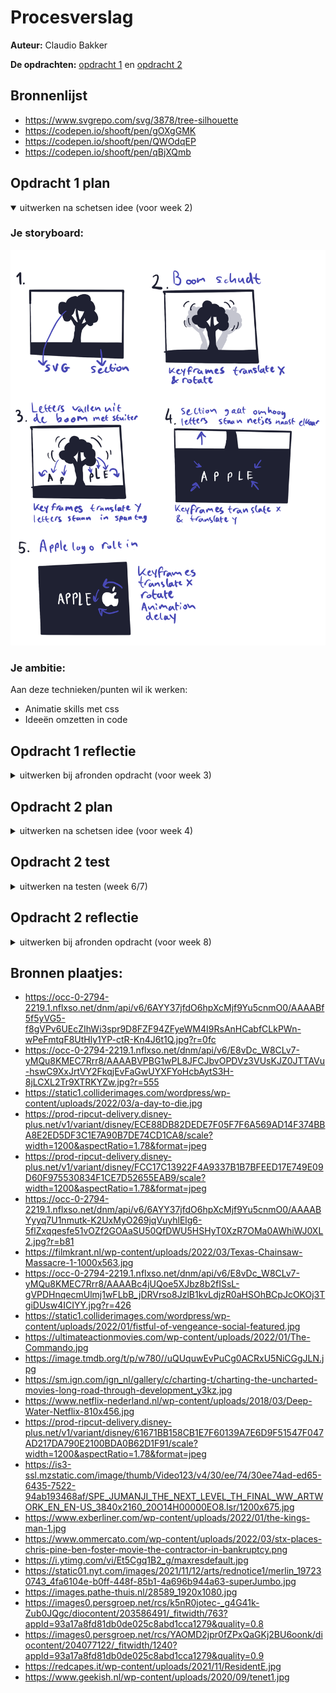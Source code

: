 # Procesverslag
**Auteur:** Claudio Bakker

**De opdrachten:** [opdracht 1](opdracht1/index.html) en [opdracht 2](opdracht2/index.html)


<!-- Markdown is een simpele manier om HTML te schrijven.  
Markdown cheat cheet: [Hulp bij het schrijven van Markdown](https://github.com/adam-p/markdown-here/wiki/Markdown-Cheatsheet).

Nb. De standaardstructuur en de spartaanse opmaak van de README.md zijn helemaal prima. Het gaat om de inhoud van je procesverslag. Besteedt de tijd voor pracht en praal aan je website.

Nb. Door *open* toe te voegen aan een *details* element kun je deze standaard open zetten. Fijn om dat steeds voor de relevante stuk(ken) te doen. -->
## Bronnenlijst
* https://www.svgrepo.com/svg/3878/tree-silhouette
* https://codepen.io/shooft/pen/gOXgGMK
* https://codepen.io/shooft/pen/QWOdqEP
* https://codepen.io/shooft/pen/qBjXQmb

## Opdracht 1 plan

<details open>
  <summary>uitwerken na schetsen idee (voor week 2)</summary>


  ### Je storyboard:
  <img src="readme-images/schetsenidee.png" style="max-width: 100%;" alt="storyboard voor opdracht 1">


  ### Je ambitie: 
  Aan deze technieken/punten wil ik werken:
  - Animatie skills met css
  - Ideeën omzetten in code
 
</details>



## Opdracht 1 reflectie

<details>
  <summary>uitwerken bij afronden opdracht (voor week 3)</summary>


  ### Je uitkomst - karakteristiek screenshot(s):
  <img src="readme-images/appleanimation1.png" width="375px" alt="uitkomst opdracht 1">
  <img src="readme-images/appleanimation2.png" width="375px" alt="uitkomst opdracht 1">
  <img src="readme-images/appleanimation3.png" width="375px" alt="uitkomst opdracht 1">
  <img src="readme-images/appleanimation4.png" width="375px" alt="uitkomst opdracht 1">
  <img src="readme-images/appleanimation5.png" width="375px" alt="uitkomst opdracht 1">
  <img src="readme-images/appleanimation6.png" width="375px" alt="uitkomst opdracht 1">
  


  ### Dit ging goed/Heb ik geleerd: 
  Ik heb tijdens het maken van deze opdracht geleerd te werken met keyframes. Ik had er wel eens over gelezen
  echter heb ik had ik het hiervoor nog niet op deze manier gebruikt. Mijn animatie begint met een boom die schudt,
  vervolgens vallen de letters van Apple uit de boom waarna het achtergrondscherm omhoog schuift. Vervolgens gaan de
  letters van Apple op de juiste plek staan maar staat de eerste letter nog scheef. Daarna rolt het logo van Apple
  richting de letters en botst tegen de eerste letter waardoor deze weer recht staat in plaats van schuin.

  Ook heb ik met mediaqueries het responsive gemaakt. De font-size is op een groter scherm groter, en het logo komt niet
  helemaal van buiten het scherm rollen maar fade in doormiddel van een opacity.

  Small screen:  
  <img src="readme-images/appleanimationsmallv1.png" width="375px" alt="animatie van apple logo met boom voor klein scherm">
  <img src="readme-images/appleanimationsmallv2.png" width="375px" alt="animatie van apple logo met letters voor klein scherm">

  Large screen:  
  <img src="readme-images/appleanimationlargev1.png" width="375px" alt="animatie van apple logo met boom voor groot scherm">
  <img src="readme-images/appleanimationlargev2.png" width="375px" alt="animatie van apple logo voor met letters groot scherm">



  ### Dit was lastig/Is niet gelukt:
  Ik vond het responsive maken redelijk ingewikkeld, dit kwam doordat ik de letters specifiek voor een screensize had gepositioneerd,
  echter uiteindelijk is dit toch gelukt.
  

</details>



## Opdracht 2 plan

<details>
  <summary>uitwerken na schetsen idee (voor week 4)</summary>
  Ik ga een Movie app page maken waarbij de gebruiker de mogelijkheid heeft om films op te zoeken via de zoekbalk, te filteren via categorieën en om 
  films te like zodat ze op je favorite-list komen te staan (waar je ze vervolgens ook weer kan verwijderen).

  ### Je ontwerp:
  <img src="readme-images/schetsideeopdracht2.png" width="100%" alt="ontwerp opdracht 2">


  ### Je ambitie: 
  Aan deze technieken/punten wil ik werken:
  - Hoe ik met Javascript items in een favorite-list kan zetten
  - Hoe ik doormiddel van Javascript op categorieën kan filteren
  - Hoe ik doormiddel van Javascript een werkende zoekbalk kan maken.
</details>



## Opdracht 2 test

<details>
  <summary>uitwerken na testen (week 6/7)</summary>

  Neem minimaal 5 bevindingen op:
  - De zoekfunctie werkt nog niet.
  - De Categorieën filter werkt wel
  - Het is nog niet helemaal responsive.
  - Ook is er nog geen light/dark modus feature aan de pagina toegevoegd.
  - Het toevoegen van films aan de favorite-list werkt ook nog niet helemaal.



  ### Bevinding 1:
  De zoekfunctie werkte nog niet helemaal doordat ik list.js niet goed werkend kreeg.
  #### oplossing:
  Uiteindelijk bleek het een fout in de link te zijn en heb ik ook de link in de body gezet in deze volgorde:

  ```javascript
  
  <script src="//cdnjs.cloudflare.com/ajax/libs/list.js/1.5.0/list.min.js"></script>

 <script src="https://hammerjs.github.io/dist/hammer.js"></script>

 <script src="./scripts/script.js"></script>
 ```


  ### Bevinding 2:
  Mijn pagina was nog niet helemaal responsive.

  #### oplossing:
  Ik heb dit opgelost door met mediaqueries de grid aan te passen zodat de layout van 1 column naar 2 columns ging, en op nog grotere schermen naar 3 columnen.
```css
  /* mediaqueries */

@media screen and (min-width: 480px) {
    ul:last-of-type  {
        margin: auto;
        max-width: 80em;
        display: grid;
        grid-template-columns: repeat(auto-fill, minmax(350px, 1fr));
        grid-template-rows: repeat(4, 350px);
        column-gap: 30px;
        row-gap: 1%;
        color: var(--light-clr);
    } 
    
}
```

Ook heb ik de searchbar samen met de categorie filters in het midden van de pagina gezet. Dit heb ik gedaan met de volgende code:

```css

/* searchbar */
/* Hier heb ik een text-align: center; waardoor de searchbar in het midden ging staan. */
  aside {
    top:0;
    padding: 1em;
    color: var(--light-clr);
    padding-top: 8em;
	  text-align: center;
  }


/* category filters */
/* Hier heb ik doormiddel van de padding de filters weten te centreren op de pagina. */
section:nth-of-type(2) {
    padding: 0 calc((100% - 33em) / 2);
    width: 100%;
}
```

En als laatst had ik een probleem met mijn list-items, namelijk dat als er maar 1 list item in de list stond vulde dit list-item de hele pagina. Dit bleek te komen omdat ik in de code van mijn grid in plaats van autofill, auto-fit had geschreven:
```css
grid-template-columns: repeat(auto-fit, minmax(350px, 1fr));
```
Juiste code:
```css
grid-template-columns: repeat(auto-fill, minmax(350px, 1fr));
```

  ### Bevinding 3:
  Er is nog geen light & darkmodus feature.

  #### oplossing:
  Dit heb ik opgelost door in de CSS een block aan te maken met userpreference: lightmode. Hier heb ik vervolgens de root ingezet met de juiste kleuren voor de lightmode.

  ```css
  :root {
  /* fonts */
  --main-font: 'Poppins', sans-serif;

    /* colors*/
  --main-clr: #151E2A;
  --light-clr: white;
	--header-font-clr: white;
  --secondary-clr:#464D57;
  --bright-clr: #555FF1;
	--bright-hover-clr: #262d96;
	--dark-clr: #000307;
	--grey-clr: #4F5E72;
	--grey-secondary-clr: #415269;
	--category-btn-font-clr: #151E2A;

}

/* switch naar lightmode als de gebruiker lightmode prefereert*/
@media (prefers-color-scheme: light) {

	:root {
		/* fonts */
		--main-font: 'Poppins', sans-serif;
	
		/* colors*/
		--main-clr: #ffffff;
		--light-clr: rgb(19, 26, 43);
		--header-font-clr: white;
		--secondary-clr:#464D57;
		--bright-clr: #555FF1;
		--bright-hover-clr: #262d96;
		--dark-clr: #202731;
		--grey-clr: #b3ccec;
		--grey-secondary-clr: #5b87c0;
		--category-btn-font-clr: white;

	}
	
}
  ```

  ### Bevinding 4:
  Het toevoegen van films aan de favorite-list werkte ook nog niet helemaal.

  #### oplossing:
  Dit heb ik opgelost door de Javascript te verbeteren en ervoor te zorgen dat als de user de film uit de favorieten lijst haalt, ook het hartje weer leeg wordt.

  ```javascript
  function removeFromWishlist(event){
  console.log(event.target)
  let li = event.target.closest("li");
  li.remove();
  var clickedHeart = event.target;
  let movieId = li.id;
  const movieFromList = document.getElementById(movieId);
  const heart = movieFromList.querySelector('button');
  console.log(movieFromList);
  
  
  if (clickedHeart.innerHTML == "♡") {
    /* het lege hartje vervangen door het hele hartje */
    clickedHeart.innerHTML = "&#10084;";
    heart.innerHTML = "&#10084;";
    
    /* het aria-label wijzigen van toevoegen naar verwijderen */
    clickedHeart.setAttribute("aria-label", "Remove from Favorites");
    
    /* en dan de functie aanroepen om de wishlist aan te passen */
    /* in dit geval moet er liefde bij */
    /* vandaar 'plus' */
    updateWishlist("plus");
  }
  else{
    
    // voeg hier toe dat nummers naast hartje verwijderd worden na klikken op hartje in wishlist
    
    /* het hartje vervangen door het gebroken hartje */
    heart.innerHTML = "♡";
     clickedHeart.innerHTML = "♡";
    
    
     /* het aria-label wijzigen van verwijderen naar toevoegen */
     clickedHeart.setAttribute("aria-label", "Add to Favorites");
     
     /* en dan de functie aanroepen om de love-list aan te passen */
     /* in dit geval moet er liefde af */
     /* vandaar 'min' */
     updateWishlist("min");
  }
  
}
  ```

</details>



## Opdracht 2 reflectie

<details>
  <summary>uitwerken bij afronden opdracht (voor week 8)</summary>

  ### Je uitkomst - karakteristiek screenshot(s):

  ### Dark-mode:
  #### Large screen
  <img src="readme-images/largedarkscreenopdracht2.png" width="375px" alt="uitkomst opdracht 2 largescreen">
  <img src="readme-images/largefavlistscreenlightopdracht2.png" width="375px" alt="uitkomst opdracht 2 largescreen darkmode">


  #### Small screen
  <img src="readme-images/smallscreendarkopdracht2.png" width="375px" alt="uitkomst opdracht 2">
  <img src="readme-images/smallscreenfavlistopdracht2.png" width="375px" alt="uitkomst opdracht 2 largescreen darkmode">

  ### Light-mode:
  #### Large screen
  <img src="readme-images/largelightscreenopdracht2.png" width="375px" alt="uitkomst opdracht 2 largescreen lightmode">

  #### Small screen
  <img src="readme-images/smallscreenlightopdracht2.png" width="375px" alt="uitkomst opdracht 2 smallscreen lightmode">



  ### Dit ging goed/Heb ik geleerd: 
  De CSS ging erg goed. Ik heb zo de dark/lightmodus weten te implementeren, ook heb ik alles volledig responsive gekregen. Voor de layout heb ik weer Grid gebruikt omdat ik dit persoonlijk erg prettig vind werken samen met de mediaqueries. Ik heb grid geleerd tijdens het vak Front-end in het eerste blok en sindsdien gebruik ik het eigenlijk altijd om mijn websites te bouwen. Ook Het toevoegen en het verwijderen van favorieten aan de favorite-list is ook gelukt, hier keek ik in het begin erg tegen op, echter ik ben blij dat ik het werkend heb gekregen.

  Grid die ik heb gebruikt:
  ```css
  ul:last-of-type {
    list-style: none;
    font-family: var(--main-font);

    margin: auto;
    width: 100%;
    display: block;
    grid-template-columns: repeat(auto-fill, minmax(350px, 1fr));
    grid-template-rows: repeat(4, 350px);
    column-gap: 15px;
    row-gap: 30px;
    color: var(--light-clr);
    max-width: 80em;

    height: 100%;
    overflow-y: auto;
}
```

Dark en light mode doormiddel van user-prefreference en root in de CSS:
```css
:root {
  /* fonts */
  --main-font: 'Poppins', sans-serif;

    /* colors*/
  --main-clr: #151E2A;
  --light-clr: white;
	--header-font-clr: white;
  --secondary-clr:#464D57;
  --bright-clr: #555FF1;
	--bright-hover-clr: #262d96;
	--dark-clr: #000307;
	--grey-clr: #4F5E72;
	--grey-secondary-clr: #415269;
	--category-btn-font-clr: #151E2A;

}

/* switch naar lightmode als de gebruiker lightmode prefereert*/
@media (prefers-color-scheme: light) {

	:root {
		/* fonts */
		--main-font: 'Poppins', sans-serif;
	
		/* colors*/
		--main-clr: #ffffff;
		--light-clr: rgb(19, 26, 43);
		--header-font-clr: white;
		--secondary-clr:#464D57;
		--bright-clr: #555FF1;
		--bright-hover-clr: #262d96;
		--dark-clr: #202731;
		--grey-clr: #b3ccec;
		--grey-secondary-clr: #5b87c0;
		--category-btn-font-clr: white;

	}
	
}
```

Klein stukje Javascript ES6 met arrow function i.p.v. traditionele functie:
```javascript
// wishlist openen
const openButton = document.querySelector('#open');
const closeButton = document.querySelector('#close');
const menu = document.querySelector('#favlist');

openButton.addEventListener('click', (event) => {
	menu.classList.add('is-open')
} );
									 
closeButton.addEventListener('click', (event) => {
	menu.classList.remove('is-open')
});
```


  ### Dit was lastig/Is niet gelukt:
  Wat ik erg lastig vond was het werkend maken van de favoritelist. Dit kwam omdat ik uiteindelijk vast liep op het gedeelte waarbij de user een film uit de favorite-list heeft gehaald. Het hartje moest namelijk ook weer leeg worden. Uiteindelijk is dit me toch gelukt.

  Wat ik nog had kunne toevoegen was een blokje met de prefers-reduced motion zodat als de gebruiker geen animaties wilt, hij of zij deze ook niet te zien krijgt.

  ```css
  /* Tone down the animation to avoid vestibular motion triggers like scaling or panning large objects. */
  ul:first-of-type li:hover {
    transform: scale(1.05);
    transition: .2s ease;
    border-radius: 1em;
  }

  @media (prefers-reduced-motion) {
    ul:first-of-type li:hover {
      transform: none;
      transition: none;
      border-radius: 1em;
    }
  }
```
Ook had ik nog ```css :focus-within``` aan elementen kunnen toevoegen zodat de webpagina toegankelijker wordt.

```css
button.wish {
border: none;  
}

form:focus-within {
border: solid 1em var(--bright-clr);  

}
```
</details>

## Bronnen plaatjes:
* https://occ-0-2794-2219.1.nflxso.net/dnm/api/v6/6AYY37jfdO6hpXcMjf9Yu5cnmO0/AAAABf5f5yVG5-f8gVPv6UEcZIhWi3spr9D8FZF94ZFyeWM4I9RsAnHCabfCLkPWn-wPeFmtqF8UtHly1YP-ctR-Kn4J6t1Q.jpg?r=0fc
* https://occ-0-2794-2219.1.nflxso.net/dnm/api/v6/E8vDc_W8CLv7-yMQu8KMEC7Rrr8/AAAABVPBG1wPL8JFCJbvOPDVz3VUsKJZ0JTTAVu-hswC9XxJrtVY2FkqjEvFaGwUYXFYoHcbAytS3H-8jLCXL2Tr9XTRKYZw.jpg?r=555
* https://static1.colliderimages.com/wordpress/wp-content/uploads/2022/03/a-day-to-die.jpg
* https://prod-ripcut-delivery.disney-plus.net/v1/variant/disney/ECE88DB82DEDE7F05F7F6A569AD14F374BBA8E2ED5DF3C1E7A90B7DE74CD1CA8/scale?width=1200&aspectRatio=1.78&format=jpeg
* https://prod-ripcut-delivery.disney-plus.net/v1/variant/disney/FCC17C13922F4A9337B1B7BFEED17E749E09D60F975530834F1CE7D52655EAB9/scale?width=1200&aspectRatio=1.78&format=jpeg
* https://occ-0-2794-2219.1.nflxso.net/dnm/api/v6/6AYY37jfdO6hpXcMjf9Yu5cnmO0/AAAABYyyq7U1nmutk-K2UxMyO269jqVuyhlElg6-5flZxqqesfe51vOZf2GOAaSU50QfDWU5HSHyT0XzR7OMa0AWhiWJ0XL2.jpg?r=b81
* https://filmkrant.nl/wp-content/uploads/2022/03/Texas-Chainsaw-Massacre-1-1000x563.jpg
* https://occ-0-2794-2219.1.nflxso.net/dnm/api/v6/E8vDc_W8CLv7-yMQu8KMEC7Rrr8/AAAABc4jUQoe5XJbz8b2fISsL-gVPDHnqecmUlmj1wFLbB_jDRVrso8JzlB1kvLdjzR0aHSOhBCpJcOKOj3TgiDUsw4ICIYY.jpg?r=426
* https://static1.colliderimages.com/wordpress/wp-content/uploads/2022/01/fistful-of-vengeance-social-featured.jpg
* https://ultimateactionmovies.com/wp-content/uploads/2022/01/The-Commando.jpg
* https://image.tmdb.org/t/p/w780//uQUquwEvPuCg0ACRxU5NiCGgJLN.jpg
* https://sm.ign.com/ign_nl/gallery/c/charting-t/charting-the-uncharted-movies-long-road-through-development_y3kz.jpg
* https://www.netflix-nederland.nl/wp-content/uploads/2018/03/Deep-Water-Netflix-810x456.jpg
* https://prod-ripcut-delivery.disney-plus.net/v1/variant/disney/61671BB158CB1E7F60139A7E6D9F51547F047AD217DA790E2100BDA0B62D1F91/scale?width=1200&aspectRatio=1.78&format=jpeg
* https://is3-ssl.mzstatic.com/image/thumb/Video123/v4/30/ee/74/30ee74ad-ed65-6435-7522-94ab193468af/SPE_JUMANJI_THE_NEXT_LEVEL_TH_FINAL_WW_ARTWORK_EN_EN-US_3840x2160_20O14H00000EO8.lsr/1200x675.jpg
* https://www.exberliner.com/wp-content/uploads/2022/01/the-kings-man-1.jpg
* https://www.ommercato.com/wp-content/uploads/2022/03/stx-places-chris-pine-ben-foster-movie-the-contractor-in-bankruptcy.png
* https://i.ytimg.com/vi/Et5Cgq1B2_g/maxresdefault.jpg
* https://static01.nyt.com/images/2021/11/12/arts/rednotice1/merlin_197230743_4fa6104e-b0ff-448f-85b1-4a696b944a63-superJumbo.jpg
* https://images.pathe-thuis.nl/28589_1920x1080.jpg
* https://images0.persgroep.net/rcs/k5nR0jotec-_g4G41k-Zub0JQgc/diocontent/203586491/_fitwidth/763?appId=93a17a8fd81db0de025c8abd1cca1279&quality=0.8
* https://images0.persgroep.net/rcs/YAOMD2jpr0fZPxQaGKj2BU6oonk/diocontent/204077122/_fitwidth/1240?appId=93a17a8fd81db0de025c8abd1cca1279&quality=0.9
* https://redcapes.it/wp-content/uploads/2021/11/ResidentE.jpg
* https://www.geekish.nl/wp-content/uploads/2020/09/tenet1.jpg
